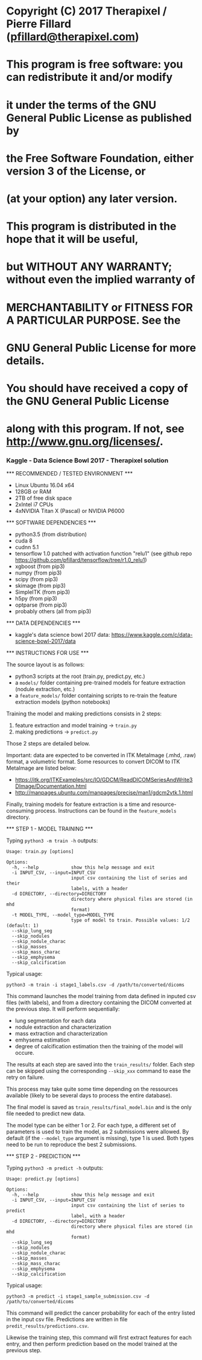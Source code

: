 # Copyright (C) 2017 Therapixel / Pierre Fillard (pfillard@therapixel.com)
#
# This program is free software: you can redistribute it and/or modify
# it under the terms of the GNU General Public License as published by
# the Free Software Foundation, either version 3 of the License, or
# (at your option) any later version.
# 
# This program is distributed in the hope that it will be useful,
# but WITHOUT ANY WARRANTY; without even the implied warranty of
# MERCHANTABILITY or FITNESS FOR A PARTICULAR PURPOSE.  See the
# GNU General Public License for more details.
# 
# You should have received a copy of the GNU General Public License
# along with this program.  If not, see <http://www.gnu.org/licenses/>.

### Kaggle - Data Science Bowl 2017 - Therapixel solution


*** RECOMMENDED / TESTED ENVIRONMENT ***
- Linux Ubuntu 16.04 x64
- 128GB or RAM
- 2TB of free disk space
- 2xIntel i7 CPUs
- 4xNVIDIA Titan X (Pascal) or NVIDIA P6000



*** SOFTWARE DEPENDENCIES ***
- python3.5 (from distribution)
- cuda 8
- cudnn 5.1
- tensorflow 1.0 patched with activation function "relu1" (see github repo https://github.com/pfillard/tensorflow/tree/r1.0_relu1)
- xgboost (from pip3)
- numpy (from pip3)
- scipy (from pip3)
- skimage (from pip3)
- SimpleITK (from pip3)
- h5py (from pip3)
- optparse (from pip3)
- probably others (all from pip3)



*** DATA DEPENDENCIES ***
- kaggle's data science bowl 2017 data: https://www.kaggle.com/c/data-science-bowl-2017/data


*** INSTRUCTIONS FOR USE ***

The source layout is as follows:
- python3 scripts at the root (train.py, predict.py, etc.)
- a `models/` folder containing pre-trained models for feature extraction (nodule extraction, etc.)
- a `feature_models/` folder containing scripts to re-train the feature extraction models (python notebooks)


Training the model and making predictions consists in 2 steps:
 1. feature extraction and model training -> `train.py`
 2. making predictions -> `predict.py`

Those 2 steps are detailed below.

Important: data are expected to be converted in ITK MetaImage (.mhd, .raw) format, a volumetric format. 
Some resources to convert DICOM to ITK MetaImage are listed below:
- https://itk.org/ITKExamples/src/IO/GDCM/ReadDICOMSeriesAndWrite3DImage/Documentation.html
- http://manpages.ubuntu.com/manpages/precise/man1/gdcm2vtk.1.html

Finally, training models for feature extraction is a time and resource-consuming process. Instructions can be found in the `feature_models` directory.



*** STEP 1 - MODEL TRAINING ***

Typing `python3 -m train -h` outputs:

    Usage: train.py [options]
    
    Options:
      -h, --help            show this help message and exit
      -i INPUT_CSV, --input=INPUT_CSV
                            input csv containing the list of series and their
                            labels, with a header
      -d DIRECTORY, --directory=DIRECTORY
                            directory where physical files are stored (in mhd
                            format)
      -t MODEL_TYPE, --model_type=MODEL_TYPE
                            type of model to train. Possible values: 1/2 (default: 1)
      --skip_lung_seg
      --skip_nodules
      --skip_nodule_charac
      --skip_masses
      --skip_mass_charac
      --skip_emphysema
      --skip_calcification


Typical usage:

    python3 -m train -i stage1_labels.csv -d /path/to/converted/dicoms
    
    
This command launches the model training from data defined in inputed csv files (with labels), and from a directory containing the DICOM converted at the previous step. It will perform sequentially:
- lung segmentation for each data
- nodule extraction and characterization
- mass extraction and characterization
- emhysema estimation
- degree of calcification estimation
then the training of the model will occure.

The results at each step are saved into the `train_results/` folder. Each step can be skipped using the
corresponding `--skip_xxx` command to ease the retry on failure.

This process may take quite some time depending on the ressources available (likely to be several days to process the entire database).

The final model is saved as `train_results/final_model.bin` and is the only file needed to predict new data.

The model type can be either 1 or 2. For each type, a different set of parameters is used to train the model, as 2 submissions were allowed. By default (if the `--model_type` argument is missing), type 1 is used. Both types need to be run to reproduce the best 2 submissions.



*** STEP 2 - PREDICTION ***

Typing `python3 -m predict -h` outputs:

    Usage: predict.py [options]

    Options:
      -h, --help            show this help message and exit
      -i INPUT_CSV, --input=INPUT_CSV
                            input csv containing the list of series to predict
                            label, with a header
      -d DIRECTORY, --directory=DIRECTORY
                            directory where physical files are stored (in mhd
                            format)
      --skip_lung_seg
      --skip_nodules
      --skip_nodule_charac
      --skip_masses
      --skip_mass_charac
      --skip_emphysema
      --skip_calcification


Typical usage:

    python3 -m predict -i stage1_sample_submission.csv -d /path/to/converted/dicoms
    
    
This command will predict the cancer probability for each of the entry listed in the input csv file. Predictions are written in file `predit_results/predictions.csv`.

Likewise the training step, this command will first extract features for each entry, and then perform prediction based on the model trained at the previous step.
